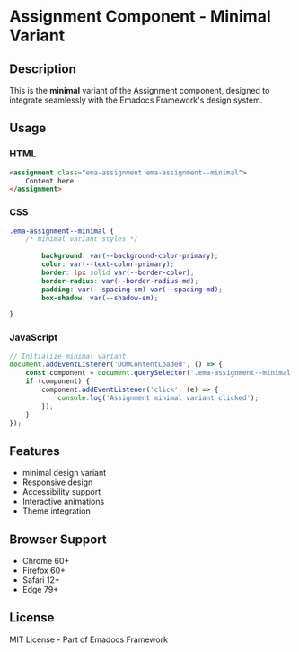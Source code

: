 # Assignment Component - Minimal Variant

## Description
This is the **minimal** variant of the Assignment component, designed to integrate seamlessly with the Emadocs Framework's design system.

## Usage

### HTML
```html
<assignment class="ema-assignment ema-assignment--minimal">
    Content here
</assignment>
```

### CSS
```css
.ema-assignment--minimal {
    /* minimal variant styles */
    
        background: var(--background-color-primary);
        color: var(--text-color-primary);
        border: 1px solid var(--border-color);
        border-radius: var(--border-radius-md);
        padding: var(--spacing-sm) var(--spacing-md);
        box-shadow: var(--shadow-sm);
    
}
```

### JavaScript
```javascript
// Initialize minimal variant
document.addEventListener('DOMContentLoaded', () => {
    const component = document.querySelector('.ema-assignment--minimal');
    if (component) {
        component.addEventListener('click', (e) => {
            console.log('Assignment minimal variant clicked');
        });
    }
});
```

## Features
- minimal design variant
- Responsive design
- Accessibility support
- Interactive animations
- Theme integration

## Browser Support
- Chrome 60+
- Firefox 60+
- Safari 12+
- Edge 79+

## License
MIT License - Part of Emadocs Framework
